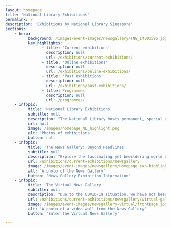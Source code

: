 ```yaml
---
layout: homepage
title: 'National Library Exhibitions'
permalink: /
description: 'Exhibitions by National Library Singapore'
sections:
    - hero:
          background: /images/event-images/newsgallery/TNG_1400x595.jpg
          key_highlights:
                - title: 'Current exhibitions'
                  description: null
                  url: /exhibitions/current-exhibitions/
                - title: 'Online exhibitions'
                  description: null
                  url: /exhibitions/online-exhibitions/
                - title: 'Past exhibitions'
                  description: null
                  url: /exhibitions/past-exhibitions/
                - title: Programmes
                  description: null
                  url: /programmes/
    - infopic:
          title: 'National Library Exhibitions'
          subtitle: null
          description: "The National Library hosts permanent, special and online exhibitions that feature our rich collections and bring to life the history and heritage of Singapore and the region. Held at various locations in the National Library building, admission to our exhibitions are free.\n<p>&nbsp;</p>\n<p>Explore this site to find out more about our current and upcoming exhibitions and programmes. Visit our Online Exhibitions to enjoy virtual tours of past shows and access specially curated digital content.</p>\n"
          url: null
          image: /images/homepage_NL_highlight.png
          alt: 'Photos of exhibitions'
          button: null
    - infopic:
          title: 'The News Gallery: Beyond Headlines'
          subtitle: null
          description: "Explore the fascinating yet bewildering world of news media at our permanent exhibition The News Gallery: Beyond Headlines.\n<p>&nbsp;</p>\n<p>Discover stories of Singapore newspapers in the National Library’s collection dating from the 1820s and learn about significant episodes from Singapore’s history through the perspectives of different media. Gain insights into fake news, and learn how you can be more discerning about information and media, through our rich resources on newspapers.</p>\n"
          url: /exhibitions/current-exhibitions/newsgallery
          image: /images/event-images/newsgallery/Homepage_exh-highlight_NG.jpg
          alt: 'A photo of the News Gallery'
          button: 'News Gallery Exhibition Information'
    - infopic:
          title: 'The Virtual News Gallery'
          subtitle: null
          description: "Due to the COVID-19 situation, we have not been able to open The News Gallery at full capacity and the interactive exhibits remain closed.\n<p>&nbsp;</p>\n<p>In the meantime, please explore this Virtual News Gallery which features key contents and highlights of the exhibition.</p>\n"
          url: /exhibitions/current-exhibitions/newsgallery/virtual-gallery/
          image: /images/event-images/newsgallery-virtual/frontpage.jpg
          alt: 'A photo of a video wall from the News Gallery'
          button: 'Enter the Virtual News Gallery'

---
```


